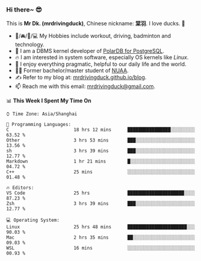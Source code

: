 ### Hi there~ 😎

This is **Mr Dk. (mrdrivingduck)**, Chinese nickname: **棠羽**. I love ducks. 🦆

- 💪/🚘/🏸/💻 My Hobbies include workout, driving, badminton and technology.
- 🍊 I am a DBMS kernel developer of [PolarDB for PostgreSQL](https://github.com/ApsaraDB/PolarDB-for-PostgreSQL).
- 🔥 I am interested in system software, especially OS kernels like *Linux*.
- 🔧 I enjoy everything pragmatic, helpful to our daily life and the world.
- 👨‍🎓 Former bachelor/master student of [NUAA](https://en.wikipedia.org/wiki/Nanjing_University_of_Aeronautics_and_Astronautics).
- ✍ Refer to my blog at: [mrdrivingduck.github.io/blog](https://www.mrdrivingduck.cn/blog/#/).
- 📫 Reach me with this email: [mrdrivingduck@gmail.com](mailto:mrdrivingduck@gmail.com).

<!--START_SECTION:waka-->
📊 **This Week I Spent My Time On** 

```text
⌚︎ Time Zone: Asia/Shanghai

💬 Programming Languages: 
C                        18 hrs 12 mins      ████████████████░░░░░░░░░   63.52 % 
Other                    3 hrs 53 mins       ███░░░░░░░░░░░░░░░░░░░░░░   13.56 % 
sh                       3 hrs 39 mins       ███░░░░░░░░░░░░░░░░░░░░░░   12.77 % 
Markdown                 1 hr 21 mins        █░░░░░░░░░░░░░░░░░░░░░░░░   04.72 % 
C++                      25 mins             ░░░░░░░░░░░░░░░░░░░░░░░░░   01.48 % 

🔥 Editors: 
VS Code                  25 hrs              █████████████████████░░░░   87.23 % 
Zsh                      3 hrs 39 mins       ███░░░░░░░░░░░░░░░░░░░░░░   12.77 % 

💻 Operating System: 
Linux                    25 hrs 48 mins      ██████████████████████░░░   90.03 % 
Mac                      2 hrs 35 mins       ██░░░░░░░░░░░░░░░░░░░░░░░   09.03 % 
WSL                      16 mins             ░░░░░░░░░░░░░░░░░░░░░░░░░   00.93 % 

```


<!--END_SECTION:waka-->

<!-- ![Mr Dk.'s GitHub Stats](https://github-readme-stats.vercel.app/api?username=mrdrivingduck&count_private&show_icons=true&theme=buefy) -->

<!-- ![Most Used Languages](https://github-readme-stats.vercel.app/api/top-langs/?username=mrdrivingduck&exclude_repo=mips32-CPU,snort-tcp-socket&theme=buefy&layout=compact&langs_count=10) -->


<!--
**mrdrivingduck/mrdrivingduck** is a ✨ _special_ ✨ repository because its `README.md` (this file) appears on your GitHub profile.

Here are some ideas to get you started:

- 🔭 I’m currently working on ...
- 🌱 I’m currently learning ...
- 👯 I’m looking to collaborate on ...
- 🤔 I’m looking for help with ...
- 💬 Ask me about ...
- 📫 How to reach me: ...
- 😄 Pronouns: ...
- ⚡ Fun fact: ...
-->
